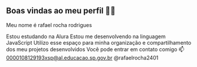 ## Boas vindas ao meu perfil 💙💙
Meu nome é rafael rocha rodrigues

Estou estudando na Alura
Estou me desenvolvendo na linguagem JavaScript
Utilizo esse espaço para minha organização e compartilhamento dos meu projetos desenvolvidos
Você pode entrar em contato comigo 📫
0000108129193xsp@al.educacao.sp.gov.br
@rafaelrocha2401


